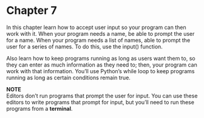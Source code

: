 # Chapter 7

In this chapter learn how to accept user input so your program can then work with it. 
When your program needs a name, be able to prompt the user for a name. 
When your program needs a list of names, able to prompt the user for a series of 
names. To do this, use the input() function.

Also learn how to keep programs running as long as users want them to, 
so they can enter as much information as they need to; 
then, your program can work with that information. 
You’ll use Python’s while loop to keep programs running as long 
as certain conditions remain true.

**NOTE**
<br>
Editors don’t run programs that prompt the user for input.
You can use these editors to write programs that prompt for input, but you’ll need to run these programs from a **terminal**.
